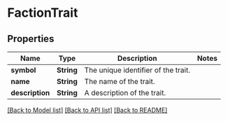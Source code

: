 # FactionTrait

## Properties
Name | Type | Description | Notes
------------ | ------------- | ------------- | -------------
**symbol** | **String** | The unique identifier of the trait. | 
**name** | **String** | The name of the trait. | 
**description** | **String** | A description of the trait. | 

[[Back to Model list]](../README.md#documentation-for-models) [[Back to API list]](../README.md#documentation-for-api-endpoints) [[Back to README]](../README.md)


